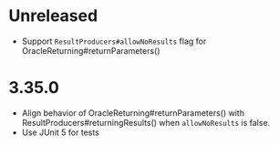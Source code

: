 # Unreleased

* Support `ResultProducers#allowNoResults` flag for OracleReturning#returnParameters()

# 3.35.0

* Align behavior of OracleReturning#returnParameters() with ResultProducers#returningResults() when
    `allowNoResults` is false.
* Use JUnit 5 for tests
